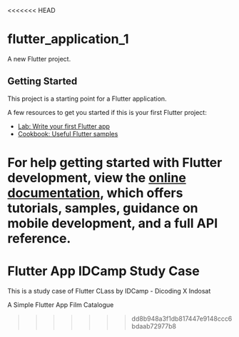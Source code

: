 <<<<<<< HEAD
# flutter_application_1

A new Flutter project.

## Getting Started

This project is a starting point for a Flutter application.

A few resources to get you started if this is your first Flutter project:

- [Lab: Write your first Flutter app](https://docs.flutter.dev/get-started/codelab)
- [Cookbook: Useful Flutter samples](https://docs.flutter.dev/cookbook)

For help getting started with Flutter development, view the
[online documentation](https://docs.flutter.dev/), which offers tutorials,
samples, guidance on mobile development, and a full API reference.
=======
# Flutter App IDCamp Study Case
This is a study case of Flutter CLass by IDCamp - Dicoding X Indosat

A Simple Flutter App
Film Catalogue
>>>>>>> dd8b948a3f1db817447e9148ccc6bdaab72977b8
